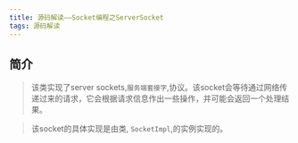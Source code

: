 ```yaml
---
title: 源码解读——Socket编程之ServerSocket
tags: 源码解读
---
```


## 简介

>该类实现了server sockets,`服务端套接字`,协议。该socket会等待通过网络传递过来的请求，它会根据请求信息作出一些操作，并可能会返回一个处理结果。

> 该socket的具体实现是由类, `SocketImpl`,的实例实现的。

## 